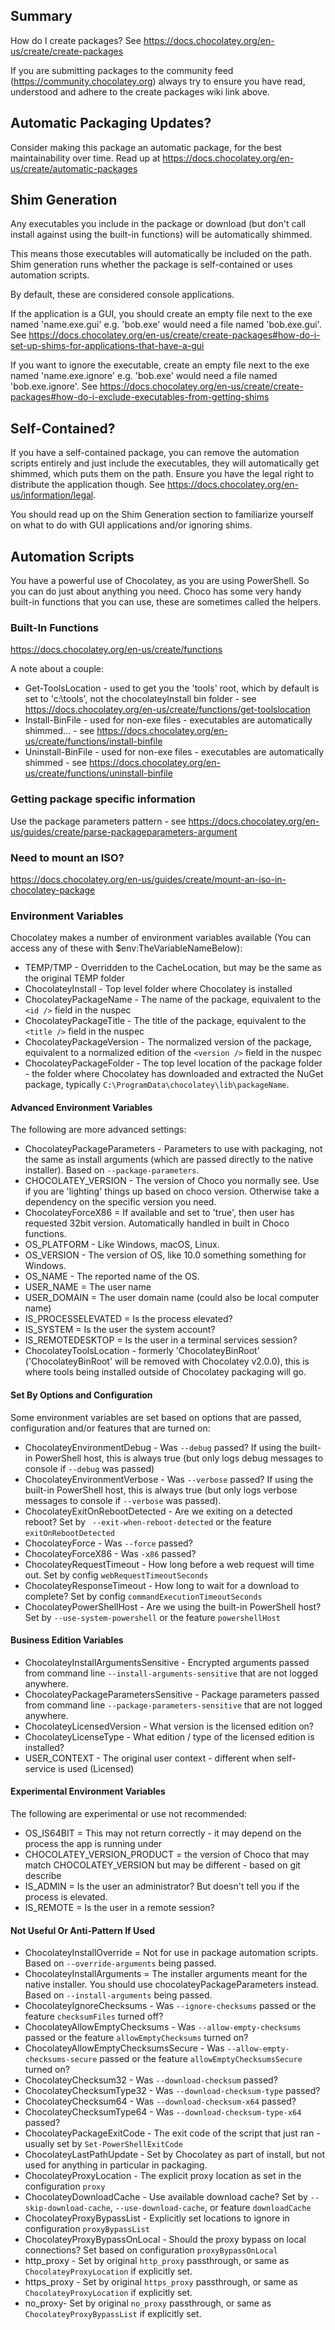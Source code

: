 ﻿## Summary
How do I create packages? See https://docs.chocolatey.org/en-us/create/create-packages

If you are submitting packages to the community feed (https://community.chocolatey.org)
always try to ensure you have read, understood and adhere to the create
packages wiki link above.

## Automatic Packaging Updates?
Consider making this package an automatic package, for the best
maintainability over time. Read up at https://docs.chocolatey.org/en-us/create/automatic-packages

## Shim Generation
Any executables you include in the package or download (but don't call
install against using the built-in functions) will be automatically shimmed.

This means those executables will automatically be included on the path.
Shim generation runs whether the package is self-contained or uses automation
scripts.

By default, these are considered console applications.

If the application is a GUI, you should create an empty file next to the exe
named 'name.exe.gui' e.g. 'bob.exe' would need a file named 'bob.exe.gui'.
See https://docs.chocolatey.org/en-us/create/create-packages#how-do-i-set-up-shims-for-applications-that-have-a-gui

If you want to ignore the executable, create an empty file next to the exe
named 'name.exe.ignore' e.g. 'bob.exe' would need a file named
'bob.exe.ignore'.
See https://docs.chocolatey.org/en-us/create/create-packages#how-do-i-exclude-executables-from-getting-shims

## Self-Contained?
If you have a self-contained package, you can remove the automation scripts
entirely and just include the executables, they will automatically get shimmed,
which puts them on the path. Ensure you have the legal right to distribute
the application though. See https://docs.chocolatey.org/en-us/information/legal.

You should read up on the Shim Generation section to familiarize yourself
on what to do with GUI applications and/or ignoring shims.

## Automation Scripts
You have a powerful use of Chocolatey, as you are using PowerShell. So you
can do just about anything you need. Choco has some very handy built-in
functions that you can use, these are sometimes called the helpers.

### Built-In Functions
https://docs.chocolatey.org/en-us/create/functions

A note about a couple:
* Get-ToolsLocation - used to get you the 'tools' root, which by default is set to 'c:\tools', not the chocolateyInstall bin folder - see https://docs.chocolatey.org/en-us/create/functions/get-toolslocation
* Install-BinFile - used for non-exe files - executables are automatically shimmed... - see https://docs.chocolatey.org/en-us/create/functions/install-binfile
* Uninstall-BinFile - used for non-exe files - executables are automatically shimmed - see https://docs.chocolatey.org/en-us/create/functions/uninstall-binfile

### Getting package specific information
Use the package parameters pattern - see https://docs.chocolatey.org/en-us/guides/create/parse-packageparameters-argument

### Need to mount an ISO?
https://docs.chocolatey.org/en-us/guides/create/mount-an-iso-in-chocolatey-package

### Environment Variables
Chocolatey makes a number of environment variables available (You can access any of these with $env:TheVariableNameBelow):

 * TEMP/TMP - Overridden to the CacheLocation, but may be the same as the original TEMP folder
 * ChocolateyInstall - Top level folder where Chocolatey is installed
 * ChocolateyPackageName - The name of the package, equivalent to the `<id />` field in the nuspec
 * ChocolateyPackageTitle - The title of the package, equivalent to the `<title />` field in the nuspec
 * ChocolateyPackageVersion - The normalized version of the package, equivalent to a normalized edition of the `<version />` field in the nuspec
 * ChocolateyPackageFolder - The top level location of the package folder  - the folder where Chocolatey has downloaded and extracted the NuGet package, typically `C:\ProgramData\chocolatey\lib\packageName`.

#### Advanced Environment Variables
The following are more advanced settings:

 * ChocolateyPackageParameters - Parameters to use with packaging, not the same as install arguments (which are passed directly to the native installer). Based on `--package-parameters`.
 * CHOCOLATEY_VERSION - The version of Choco you normally see. Use if you are 'lighting' things up based on choco version. Otherwise take a dependency on the specific version you need.
 * ChocolateyForceX86 = If available and set to 'true', then user has requested 32bit version. Automatically handled in built in Choco functions.
 * OS_PLATFORM - Like Windows, macOS, Linux.
 * OS_VERSION - The version of OS, like 10.0 something something for Windows.
 * OS_NAME - The reported name of the OS.
 * USER_NAME = The user name
 * USER_DOMAIN = The user domain name (could also be local computer name)
 * IS_PROCESSELEVATED = Is the process elevated?
 * IS_SYSTEM = Is the user the system account?
 * IS_REMOTEDESKTOP = Is the user in a terminal services session?
 * ChocolateyToolsLocation - formerly 'ChocolateyBinRoot' ('ChocolateyBinRoot' will be removed with Chocolatey v2.0.0), this is where tools being installed outside of Chocolatey packaging will go.

#### Set By Options and Configuration
Some environment variables are set based on options that are passed, configuration and/or features that are turned on:

 * ChocolateyEnvironmentDebug - Was `--debug` passed? If using the built-in PowerShell host, this is always true (but only logs debug messages to console if `--debug` was passed)
 * ChocolateyEnvironmentVerbose - Was `--verbose` passed? If using the built-in PowerShell host, this is always true (but only logs verbose messages to console if `--verbose` was passed).
 * ChocolateyExitOnRebootDetected - Are we exiting on a detected reboot? Set by ` --exit-when-reboot-detected`  or the feature `exitOnRebootDetected`
 * ChocolateyForce - Was `--force` passed?
 * ChocolateyForceX86 - Was `-x86` passed?
 * ChocolateyRequestTimeout - How long before a web request will time out. Set by config `webRequestTimeoutSeconds`
 * ChocolateyResponseTimeout - How long to wait for a download to complete? Set by config `commandExecutionTimeoutSeconds`
 * ChocolateyPowerShellHost - Are we using the built-in PowerShell host? Set by `--use-system-powershell` or the feature `powershellHost`

#### Business Edition Variables

 * ChocolateyInstallArgumentsSensitive - Encrypted arguments passed from command line `--install-arguments-sensitive` that are not logged anywhere.
 * ChocolateyPackageParametersSensitive - Package parameters passed from command line `--package-parameters-sensitive` that are not logged anywhere.
 * ChocolateyLicensedVersion - What version is the licensed edition on?
 * ChocolateyLicenseType - What edition / type of the licensed edition is installed?
 * USER_CONTEXT - The original user context - different when self-service is used (Licensed)

#### Experimental Environment Variables
The following are experimental or use not recommended:

 * OS_IS64BIT = This may not return correctly - it may depend on the process the app is running under
 * CHOCOLATEY_VERSION_PRODUCT = the version of Choco that may match CHOCOLATEY_VERSION but may be different - based on git describe
 * IS_ADMIN = Is the user an administrator? But doesn't tell you if the process is elevated.
 * IS_REMOTE = Is the user in a remote session?

#### Not Useful Or Anti-Pattern If Used

 * ChocolateyInstallOverride = Not for use in package automation scripts. Based on `--override-arguments` being passed.
 * ChocolateyInstallArguments = The installer arguments meant for the native installer. You should use chocolateyPackageParameters instead. Based on `--install-arguments` being passed.
 * ChocolateyIgnoreChecksums - Was `--ignore-checksums` passed or the feature `checksumFiles` turned off?
 * ChocolateyAllowEmptyChecksums - Was `--allow-empty-checksums` passed or the feature `allowEmptyChecksums` turned on?
 * ChocolateyAllowEmptyChecksumsSecure - Was `--allow-empty-checksums-secure` passed or the feature `allowEmptyChecksumsSecure` turned on?
 * ChocolateyChecksum32 - Was `--download-checksum` passed?
 * ChocolateyChecksumType32 - Was `--download-checksum-type` passed?
 * ChocolateyChecksum64 - Was `--download-checksum-x64` passed?
 * ChocolateyChecksumType64 - Was `--download-checksum-type-x64` passed?
 * ChocolateyPackageExitCode - The exit code of the script that just ran - usually set by `Set-PowerShellExitCode`
 * ChocolateyLastPathUpdate - Set by Chocolatey as part of install, but not used for anything in particular in packaging.
 * ChocolateyProxyLocation - The explicit proxy location as set in the configuration `proxy`
 * ChocolateyDownloadCache - Use available download cache? Set by `--skip-download-cache`, `--use-download-cache`, or feature `downloadCache`
 * ChocolateyProxyBypassList - Explicitly set locations to ignore in configuration `proxyBypassList`
 * ChocolateyProxyBypassOnLocal - Should the proxy bypass on local connections? Set based on configuration `proxyBypassOnLocal`
 * http_proxy - Set by original `http_proxy` passthrough, or same as `ChocolateyProxyLocation` if explicitly set.
 * https_proxy - Set by original `https_proxy` passthrough, or same as `ChocolateyProxyLocation` if explicitly set.
 * no_proxy- Set by original `no_proxy` passthrough, or same as `ChocolateyProxyBypassList` if explicitly set.
